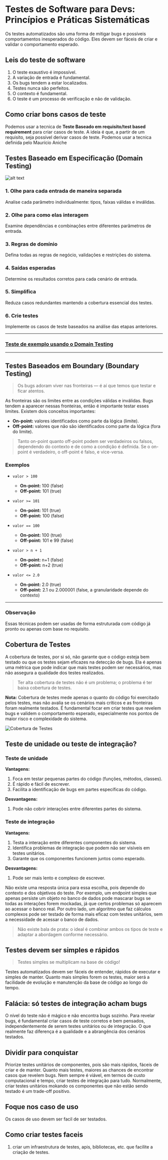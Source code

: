 # Testes de Software para Devs: Princípios e Práticas Sistemáticas

Os testes automatizados são uma forma de mitigar bugs e possíveis comportamentos inesperados do código. Eles devem ser fáceis de criar e validar o comportamento esperado.

## Leis do teste de software

1. O teste exaustivo é impossível.
2. A variação de entrada é fundamental.
3. Os bugs tendem a estar localizados.
4. Testes nunca são perfeitos.
5. O contexto é fundamental.
6. O teste é um processo de verificação e não de validação.


## Como criar bons casos de teste

Podemos usar a tecnica de **Teste Baseado em requisito/test based requirement** para criar casos de teste. A ideia é que, a partir de um requisito, seja possível derivar casos de teste. Podemos usar a tecnica definida  pelo Maurício Aniche

## Testes Baseado em Especificação (Domain Testing)

![alt text](domain_testing_diagram.svg)

### 1. Olhe para cada entrada de maneira separada
Analise cada parâmetro individualmente: tipos, faixas válidas e inválidas.

### 2. Olhe para como elas interagem
Examine dependências e combinações entre diferentes parâmetros de entrada.

### 3. Regras de domínio
Defina todas as regras de negócio, validações e restrições do sistema.

### 4. Saídas esperadas
Determine os resultados corretos para cada cenário de entrada.

### 5. Simplifica
Reduza casos redundantes mantendo a cobertura essencial dos testes.

### 6. Crie testes

Implemente os casos de teste baseados na análise das etapas anteriores.

---

### [Teste de exemplo usando o Domain Testing](exemplo_domain_testing.md)

---

## Testes Baseados em Boundary (Boundary Testing)

> Os bugs adoram viver nas fronteiras — é aí que temos que testar e ficar atentos.

As fronteiras são os limites entre as condições válidas e inválidas. Bugs tendem a aparecer nessas fronteiras, então é importante testar esses limites. Existem dois conceitos importantes:

- **On-point:** valores identificados como parte da lógica (limite).
- **Off-point:** valores que não são identificados como parte da lógica (fora do limite).

> Tanto on-point quanto off-point podem ser verdadeiros ou falsos, dependendo do contexto e de como a condição é definida. Se o on-point é verdadeiro, o off-point é falso, e vice-versa.

### Exemplos

- `valor > 100`
  - **On-point:** 100 (false)
  - **Off-point:** 101 (true)

- `valor >= 101`
  - **On-point:** 101 (true)
  - **Off-point:** 100 (false)

- `valor == 100`
  - **On-point:** 100 (true)
  - **Off-point:** 101 e 99 (false)

- `valor > n + 1`
  - **On-point:** n+1 (false)
  - **Off-point:** n+2 (true)

- `valor <= 2.0`
  - **On-point:** 2.0 (true)
  - **Off-point:** 2.1 ou 2.000001 (false, a granularidade depende do contexto)

---

### Observação

Essas técnicas podem ser usadas de forma estruturada com código já pronto ou apenas com base no requisito.


## Cobertura de Testes

A cobertura de testes, por si só, não garante que o código esteja bem testado ou que os testes sejam eficazes na detecção de bugs. Ela é apenas uma métrica que pode indicar que mais testes podem ser necessários, mas não assegura a qualidade dos testes realizados.

> Ter alta cobertura de testes não é um problema; o problema é ter baixa cobertura de testes.

**Nota:**
Cobertura de testes mede apenas o quanto do código foi exercitado pelos testes, mas não avalia se os cenários mais críticos e as fronteiras foram realmente testados. É fundamental focar em criar testes que revelem bugs e validem o comportamento esperado, especialmente nos pontos de maior risco e complexidade do sistema.

![Cobertura de Testes](image-1.png)


## Teste de unidade ou teste de integração?

### Teste de unidade

**Vantagens:**
1. Foca em testar pequenas partes do código (funções, métodos, classes).
2. É rápido e fácil de escrever.
3. Facilita a identificação de bugs em partes específicas do código.

**Desvantagens:**
1. Pode não cobrir interações entre diferentes partes do sistema.

### Teste de integração

**Vantagens:**
1. Testa a interação entre diferentes componentes do sistema.
2. Identifica problemas de integração que podem não ser visíveis em testes unitários.
3. Garante que os componentes funcionem juntos como esperado.

**Desvantagens:**
1. Pode ser mais lento e complexo de escrever.

Não existe uma resposta única para essa escolha, pois depende do contexto e dos objetivos do teste. Por exemplo, um endpoint simples que apenas persiste um objeto no banco de dados pode mascarar bugs se todas as interações forem mockadas, já que certos problemas só aparecem ao acessar o banco real. Por outro lado, um algoritmo que faz cálculos complexos pode ser testado de forma mais eficaz com testes unitários, sem a necessidade de acessar o banco de dados.

> Não existe bala de prata: o ideal é combinar ambos os tipos de teste e adaptar a abordagem conforme necessário.


## Testes devem ser simples e rápidos

> Testes simples se multiplicam na base de código!

Testes automatizados devem ser fáceis de entender, rápidos de executar e simples de manter. Quanto mais simples forem os testes, maior será a facilidade de evolução e manutenção da base de código ao longo do tempo.

## Falácia: só testes de integração acham bugs

O nível do teste não é mágico e não encontra bugs sozinho. Para revelar bugs, é fundamental criar casos de teste corretos e bem pensados, independentemente de serem testes unitários ou de integração. O que realmente faz diferença é a qualidade e a abrangência dos cenários testados.

## Dividir para conquistar

Priorize testes unitários de componentes, pois são mais rápidos, fáceis de criar e de manter. Quanto mais testes, maiores as chances de encontrar casos que revelem bugs. Nem sempre é viável, em termos de custo computacional e tempo, criar testes de integração para tudo. Normalmente, criar testes unitários mokando os componentes que não estão sendo testado é um trade-off positivo.


## Foque nos caso de uso

Os casos de uso devem ser facil de ser testados.



## Como criar testes faceis

1. criar um infraestrutura de testes, apis, bibliotecas, etc. que facilite a criação de testes.
